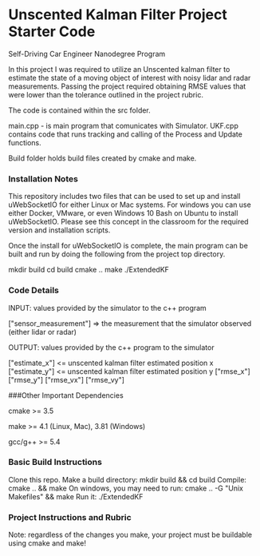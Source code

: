 # Unscented Kalman Filter Project Starter Code
Self-Driving Car Engineer Nanodegree Program

In this project I was required to utilize an Unscented kalman filter to estimate the state of a moving object of interest with noisy lidar and radar measurements. Passing the project required obtaining RMSE values that were lower than the tolerance outlined in the project rubric.

The code is contained within the src folder.

main.cpp - is main program that comunicates with Simulator.
UKF.cpp contains code that runs tracking and calling of the Process and Update functions. 

Build folder holds build files created by cmake and make.

### Installation Notes

This repository includes two files that can be used to set up and install uWebSocketIO for either Linux or Mac systems. For windows you can use either Docker, VMware, or even Windows 10 Bash on Ubuntu to install uWebSocketIO. Please see this concept in the classroom for the required version and installation scripts.

Once the install for uWebSocketIO is complete, the main program can be built and run by doing the following from the project top directory.

mkdir build
cd build
cmake ..
make
./ExtendedKF

### Code Details

INPUT: values provided by the simulator to the c++ program

["sensor_measurement"] => the measurement that the simulator observed (either lidar or radar)

OUTPUT: values provided by the c++ program to the simulator

["estimate_x"] <= unscented kalman filter estimated position x ["estimate_y"] <= unscented kalman filter estimated position y ["rmse_x"] ["rmse_y"] ["rmse_vx"] ["rmse_vy"]

###Other Important Dependencies

cmake >= 3.5

make >= 4.1 (Linux, Mac), 3.81 (Windows)

gcc/g++ >= 5.4

### Basic Build Instructions

Clone this repo.
Make a build directory: mkdir build && cd build
Compile: cmake .. && make
On windows, you may need to run: cmake .. -G "Unix Makefiles" && make
Run it: ./ExtendedKF

### Project Instructions and Rubric

Note: regardless of the changes you make, your project must be buildable using cmake and make!

